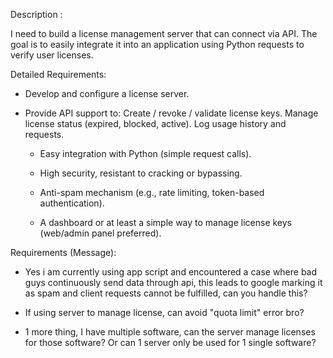 
Description : 

I need to build a license management server that can connect via API. The goal is to easily integrate it into an application using Python requests to verify user licenses.


Detailed Requirements:

- Develop and configure a license server.

- Provide API support to:
    Create / revoke / validate license keys.
    Manage license status (expired, blocked, active).
    Log usage history and requests.

    - Easy integration with Python (simple request calls).

    - High security, resistant to cracking or bypassing.

    - Anti-spam mechanism (e.g., rate limiting, token-based authentication).

    - A dashboard or at least a simple way to manage license keys (web/admin panel preferred).

Requirements (Message): 

 - Yes i am currently using app script and encountered a case where bad guys continuously send data through api, this leads to google marking it as spam and client requests cannot be fulfilled, can you handle this?

 - If using server to manage license, can avoid "quota limit" error bro?

 - 1 more thing, I have multiple software, can the server manage licenses for those software? Or can 1 server only be used for 1 single software?
